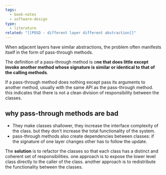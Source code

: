 ```yaml
---
tags:
  - book-notes
  - software-design
type:
  - literature
related: "[[POSD - different layer different abstraction]]"
---
```

When adjacent layers have similar abstractions, the problem often manifests itself in the form of pass-through methods.

The definition of a pass-through method is o**ne that does little except invoke another method whose signature is similar or identical to that of the calling methods**.

If a pass-through method does nothing except pass its arguments to another method, usually with the same API as the pass-through method. this indicates that there is not a clean division of responsibility between the classes.

## why pass-through methods are bad
- They make classes shallower, they increase the interface complexity of the class. but they don't increase the total functionality of the system.
- pass-through methods also create dependencies between classes: if the signature of one layer changes other has to follow the update.

The **solution** is to refactor the classes so that each class has a distinct and coherent set of responsibilities.
one approach is to expose the lower level class directly to the caller of the class.
another approach is to redistribute the functionality between the classes.